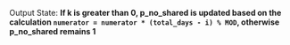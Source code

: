 Output State: **If k is greater than 0, p_no_shared is updated based on the calculation `numerator = numerator * (total_days - i) % MOD`, otherwise p_no_shared remains 1**
